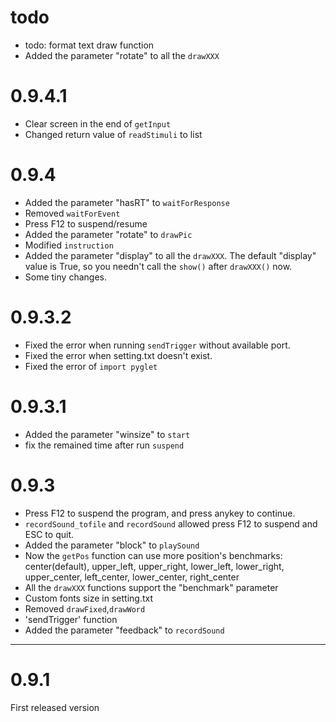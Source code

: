 # todo
- todo: format text draw function
- Added the parameter "rotate" to all the `drawXXX`

# 0.9.4.1
- Clear screen in the end of `getInput`
- Changed return value of `readStimuli` to list

# 0.9.4
- Added the parameter "hasRT" to `waitForResponse`
- Removed `waitForEvent`
- Press F12 to suspend/resume
- Added the parameter "rotate" to `drawPic`
- Modified `instruction`
- Added the parameter "display" to all the `drawXXX`. The default "display" value is True, so you needn't call the `show()` after `drawXXX()` now.
- Some tiny changes.

# 0.9.3.2
- Fixed the error when running `sendTrigger` without available port.
- Fixed the error when setting.txt doesn't exist.
- Fixed the error of `import pyglet`

# 0.9.3.1
- Added the parameter "winsize" to `start`
- fix the remained time after run `suspend` 

# 0.9.3
- Press F12 to suspend the program, and press anykey to continue.
- `recordSound_tofile` and `recordSound` allowed press F12 to suspend and ESC to quit.
- Added the parameter "block" to `playSound`
- Now the `getPos` function can use more position's benchmarks: center(default), upper_left, upper_right, lower_left, lower_right, upper_center, left_center, lower_center, right_center
- All the `drawXXX` functions support the "benchmark" parameter 
- Custom fonts size in setting.txt
- Removed `drawFixed`,`drawWord`
- 'sendTrigger' function
- Added the parameter "feedback" to `recordSound`

---
# 0.9.1
First released version